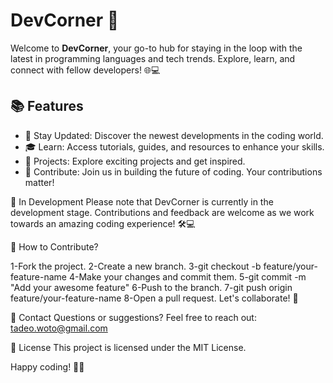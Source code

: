 # DevCorner 🚧

Welcome to **DevCorner**, your go-to hub for staying in the loop with the latest in programming languages and tech trends. Explore, learn, and connect with fellow developers! 🌐💻

## 📚 Features

- 🚀 Stay Updated: Discover the newest developments in the coding world.
- 🎓 Learn: Access tutorials, guides, and resources to enhance your skills.
- 🌟 Projects: Explore exciting projects and get inspired.
- 🤝 Contribute: Join us in building the future of coding. Your contributions matter!


🚧 In Development
Please note that DevCorner is currently in the development stage. Contributions and feedback are welcome as we work towards an amazing coding experience! 🛠️💻


🤔 How to Contribute?

1-Fork the project.
2-Create a new branch.
3-git checkout -b feature/your-feature-name
4-Make your changes and commit them.
5-git commit -m "Add your awesome feature"
6-Push to the branch.
7-git push origin feature/your-feature-name
8-Open a pull request. Let's collaborate! 🚀


📧 Contact
Questions or suggestions? Feel free to reach out: tadeo.woto@gmail.com

📄 License
This project is licensed under the MIT License.

Happy coding! 🚀✨

